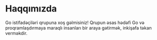 Haqqımızda
==========

Go istifadəçiləri qrupuna xoş gəlmisiniz! Qrupun əsas hədəfi Go və proqramlaşdırmaya maraqlı insanları bir araya gətirmək, inkişafa təkan verməkdir.
